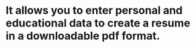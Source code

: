 # It allows you to enter personal and educational data to create a resume in a downloadable pdf format.
